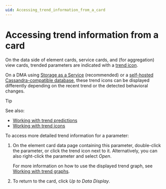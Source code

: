 ```yaml
---
uid: Accessing_trend_information_from_a_card
---
```


# Accessing trend information from a card

On the data side of element cards, service cards, and (for aggregation) view cards, trended parameters are indicated with a [trend icon](xref:Working_with_trend_icons).

On a DMA using [Storage as a Service](xref:STaaS) (recommended) or a [self-hosted Cassandra-compatible database](xref:Supported_system_data_storage_architectures), these trend icons can be displayed differently depending on the recent trend or the detected behavioral changes.

> [!TIP]
> See also:
>
> - [Working with trend predictions](xref:Working_with_trend_predictions)
> - [Working with trend icons](xref:Working_with_trend_icons)

To access more detailed trend information for a parameter:

1. On the element card data page containing this parameter, double-click the parameter, or click the trend icon next to it. Alternatively, you can also right-click the parameter and select *Open*.

   For more information on how to use the displayed trend graph, see [Working with trend graphs](xref:Manipulating_trend_graphs).

1. To return to the card, click *Up to Data Display*.
